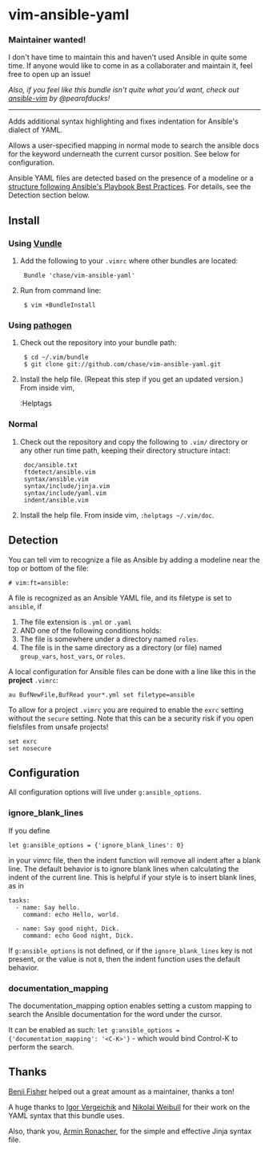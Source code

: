 # vim-ansible-yaml

### Maintainer wanted!
I don't have time to maintain this and haven't used Ansible in quite some time. If anyone would like to come in as a collaborater and maintain it, feel free to open up an issue!

*Also, if you feel like this bundle isn't quite what you'd want, check out [ansible-vim](https://github.com/pearofducks/ansible-vim) by @pearofducks!*

---

Adds additional syntax highlighting and fixes indentation for Ansible's dialect of YAML.

Allows a user-specified mapping in normal mode to search the ansible docs for the keyword underneath the current
cursor position. See below for configuration.

Ansible YAML files are detected based on the presence of a modeline or a
[structure following Ansible's Playbook Best Practices](http://www.ansibleworks.com/docs/playbooks_best_practices.html#directory-layout).
For details, see the Detection section below.

## Install

### Using [Vundle](https://github.com/gmarik/vundle)

1. Add the following to your `.vimrc` where other bundles are located:
       
		Bundle 'chase/vim-ansible-yaml'

2. Run from command line:

		$ vim +BundleInstall

### Using [pathogen](https://github.com/tpope/vim-pathogen)

1. Check out the repository into your bundle path:

        $ cd ~/.vim/bundle
        $ git clone git://github.com/chase/vim-ansible-yaml.git

2. Install the help file. (Repeat this step if you get an updated version.) From inside vim,

	:Helptags

### Normal

1. Check out the repository and copy the following to `.vim/` directory or any
   other run time path, keeping their directory structure intact:

		doc/ansible.txt
		ftdetect/ansible.vim
		syntax/ansible.vim
		syntax/include/jinja.vim
		syntax/include/yaml.vim
		indent/ansible.vim

2. Install the help file.  From inside vim,  `:helptags ~/.vim/doc`.

## Detection

You can tell vim to recognize a file as Ansible by adding a modeline near the top or bottom of the file:
```
# vim:ft=ansible:
```

A file is recognized as an Ansible YAML file, and its filetype is set to `ansible`, if

1. The file extension is `.yml` or `.yaml`
2. AND one of the following conditions holds:
  1. The file is somewhere under a directory named `roles`.
  2. The file is in the same directory as a directory (or file) named `group_vars`, `host_vars`, or `roles`.

A local configuration for Ansible files can be done with a line like this in the **project** `.vimrc`:
```
au BufNewFile,BufRead your*.yml set filetype=ansible
```
To allow for a project `.vimrc` you are required to enable the `exrc` setting without the `secure` setting. Note that this can be a security risk if you open fielsfiles from unsafe projects!
```
set exrc
set nosecure
```

## Configuration

All configuration options will live under `g:ansible_options`.

### ignore_blank_lines

If you define

    let g:ansible_options = {'ignore_blank_lines': 0}

in your vimrc file, then the indent function will remove all indent after a blank line. The default behavior is to ignore blank lines when calculating the indent of the current line. This is helpful if your style is to insert blank lines, as in

```
tasks:
  - name: Say hello.
    command: echo Hello, world.

  - name: Say good night, Dick.
    command: echo Good night, Dick.
```

If `g:ansible_options` is not defined, or if the `ignore_blank_lines` key is not present, or the value is not `0`, then the indent function uses the default behavior.

### documentation_mapping

The documentation_mapping option enables setting a custom mapping to search the Ansible documentation for the word under the cursor.

It can be enabled as such: `let g:ansible_options = {'documentation_mapping': '<C-K>'}` - which would bind Control-K to perform the search.

## Thanks
[Benji Fisher](https://github.com/benjifisher) helped out a great amount as a maintainer, thanks a ton!

A huge thanks to [Igor Vergeichik](mailto:iverg@mail.ru) and [Nikolai Weibull](https://github.com/now) for their work on the YAML syntax that this bundle uses.

Also, thank you, [Armin Ronacher](https://github.com/mitsuhiko), for the
simple and effective Jinja syntax file.

